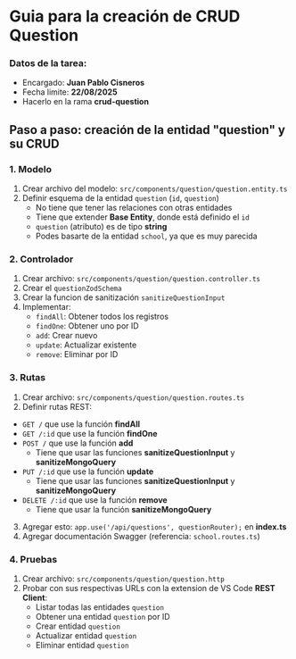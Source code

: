 # Guia para la creación de CRUD Question

### Datos de la tarea:

- Encargado: **Juan Pablo Cisneros**
- Fecha limite: **22/08/2025**
- Hacerlo en la rama **crud-question**

## Paso a paso: creación de la entidad "question" y su CRUD

### 1. Modelo

1. Crear archivo del modelo: `src/components/question/question.entity.ts`
2. Definir esquema de la entidad `question` (`id`, `question`)
   - No tiene que tener las relaciones con otras entidades
   - Tiene que extender **Base Entity**, donde está definido el `id`
   - `question` (atributo) es de tipo **string**
   - Podes basarte de la entidad `school`, ya que es muy parecida

### 2. Controlador

1. Crear archivo: `src/components/question/question.controller.ts`
2. Crear el `questionZodSchema`
3. Crear la funcion de sanitización `sanitizeQuestionInput`
4. Implementar:
   - `findAll`: Obtener todos los registros
   - `findOne`: Obtener uno por ID
   - `add`: Crear nuevo
   - `update`: Actualizar existente
   - `remove`: Eliminar por ID

### 3. Rutas

1. Crear archivo: `src/components/question/question.routes.ts`
2. Definir rutas REST:

- `GET /` que use la función **findAll**
- `GET /:id` que use la función **findOne**
- `POST /` que use la función **add**
  - Tiene que usar las funciones **sanitizeQuestionInput** y **sanitizeMongoQuery**
- `PUT /:id` que use la función **update**
  - Tiene que usar las funciones **sanitizeQuestionInput** y **sanitizeMongoQuery**
- `DELETE /:id` que use la función **remove**
  - Tiene que usar la función **sanitizeMongoQuery**

3. Agregar esto: `app.use('/api/questions', questionRouter);` en **index.ts**
4. Agregar documentación Swagger (referencia: `school.routes.ts`)

### 4. Pruebas

1. Crear archivo: `src/components/question/question.http`
2. Probar con sus respectivas URLs con la extension de VS Code **REST Client**:
   - Listar todas las entidades `question`
   - Obtener una entidad `question` por ID
   - Crear entidad `question`
   - Actualizar entidad `question`
   - Eliminar entidad `question`
